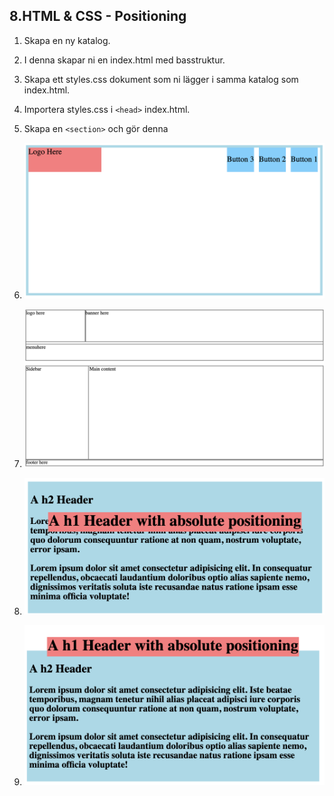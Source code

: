 ## 8.HTML & CSS - Positioning

1. Skapa en ny katalog.

1. I denna skapar ni en index.html med basstruktur.

1. Skapa ett styles.css dokument som ni lägger i samma katalog som index.html.

1. Importera styles.css i ```<head>``` index.html.

1. Skapa en ```<section>``` och gör denna

1. ![Positioning exercise 1](media/position1.png "Positioning exercise 1")
1. ![Positioning exercise 2](media/position2.png "Positioning exercise 2")
1. ![Positioning exercise 3](media/position3.png "Positioning exercise 3")
1. ![Positioning exercise 4](media/position4.png "Positioning exercise 4")

